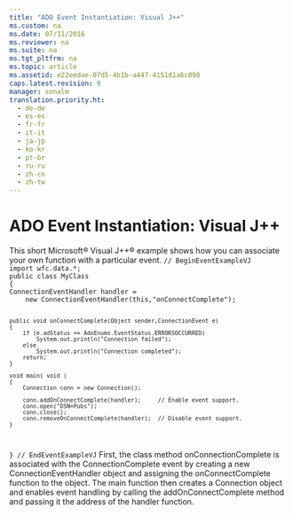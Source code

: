 ```yaml
---
title: "ADO Event Instantiation: Visual J++"
ms.custom: na
ms.date: 07/11/2016
ms.reviewer: na
ms.suite: na
ms.tgt_pltfrm: na
ms.topic: article
ms.assetid: e22eedae-07d5-4b1b-a447-4151d1a6c098
caps.latest.revision: 9
manager: sonalm
translation.priority.ht: 
  - de-de
  - es-es
  - fr-fr
  - it-it
  - ja-jp
  - ko-kr
  - pt-br
  - ru-ru
  - zh-cn
  - zh-tw
---
```

# ADO Event Instantiation: Visual J++
<?xml version="1.0" encoding="utf-8"?>
<developerReferenceWithoutSyntaxDocument xmlns="http://ddue.schemas.microsoft.com/authoring/2003/5" xmlns:xlink="http://www.w3.org/1999/xlink" xmlns:xsi="http://www.w3.org/2001/XMLSchema-instance" xsi:schemaLocation="http://ddue.schemas.microsoft.com/authoring/2003/5 http://dduestorage.blob.core.windows.net/ddueschema/developer.xsd">
  <introduction>
    <para>This short Microsoft® Visual J++® example shows how you can associate your own function with a particular event.</para>
    <code>// BeginEventExampleVJ
import wfc.data.*;
public class MyClass
{
ConnectionEventHandler handler = 
    new ConnectionEventHandler(this,"onConnectComplete");

    public void onConnectComplete(Object sender,ConnectionEvent e)
    {
        if (e.adStatus == AdoEnums.EventStatus.ERRORSOCCURRED) 
            System.out.println("Connection failed");
        else
            System.out.println("Connection completed");
        return;
    }
    
    void main( void )
    {
        Connection conn = new Connection();
    
        conn.addOnConnectComplete(handler);     // Enable event support.
        conn.open("DSN=Pubs");
        conn.close();
        conn.removeOnConnectComplete(handler);  // Disable event support.
    }
}
// EndEventExampleVJ</code>
    <para>First, the class method <legacyItalic>onConnectionComplete</legacyItalic> is associated with the <legacyBold>ConnectionComplete</legacyBold> event by creating a new <legacyBold>ConnectionEventHandler</legacyBold> object and assigning the <legacyItalic>onConnectComplete</legacyItalic> function to the object.</para>
    <para>The <legacyItalic>main</legacyItalic> function then creates a <legacyBold>Connection</legacyBold> object and enables event handling by calling the <legacyBold>addOnConnectComplete</legacyBold> method and passing it the address of the <legacyItalic>handler</legacyItalic> function.</para>
  </introduction>
  <relatedTopics />
</developerReferenceWithoutSyntaxDocument>